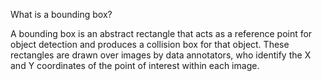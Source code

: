 What is a bounding box?

A bounding box is an abstract rectangle that acts as a reference point for object detection and produces a collision box for that object. These rectangles are drawn over images by data annotators, who identify the X and Y coordinates of the point of interest within each image.
